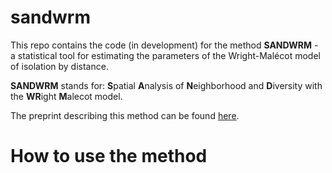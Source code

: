 # sandwrm

This repo contains the code (in development) for the method **SANDWRM** - a statistical tool 
for estimating the parameters of the Wright-Malécot model of isolation 
by distance. 

**SANDWRM** stands for: 
**S**patial **A**nalysis of **N**eighborhood and **D**iversity with the **WR**ight **M**alecot model.

The preprint describing this method can be found [here](https://www.biorxiv.org/content/10.1101/2023.03.10.532094v1.full).

# How to use the method
